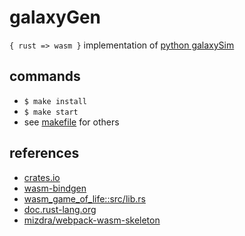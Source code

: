 # galaxyGen

`{ rust => wasm }` implementation of [python galaxySim](https://github.com/lynncyrin/galaxySim)

## commands

* `$ make install`
* `$ make start`
* see [makefile](makefile) for others

## references

* [crates.io](https://crates.io/)
* [wasm-bindgen](https://github.com/rustwasm/wasm-bindgen)
* [wasm_game_of_life::src/lib.rs](https://github.com/rustwasm/wasm_game_of_life/blob/9027577f61ec55dd4caa29febce9c49489d90fd3/src/lib.rs)
* [doc.rust-lang.org](https://doc.rust-lang.org/book/second-edition/)
* [mizdra/webpack-wasm-skeleton](https://github.com/mizdra/webpack-wasm-skeleton)
